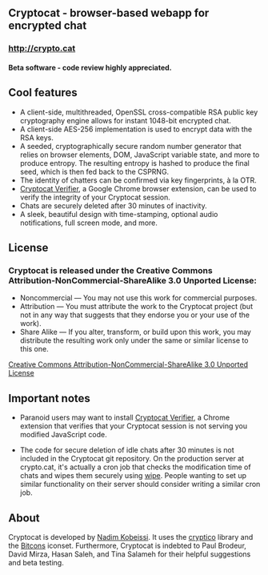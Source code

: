 ## Cryptocat - browser-based webapp for encrypted chat
### http://crypto.cat
#### Beta software - code review highly appreciated.

## Cool features
* A client-side, multithreaded, OpenSSL cross-compatible RSA public key cryptography engine allows for instant 1048-bit encrypted chat.
* A client-side AES-256 implementation is used to encrypt data with the RSA keys.
* A seeded, cryptographically secure random number generator that relies on browser elements, DOM, JavaScript variable state, and more to produce entropy. The resulting entropy is hashed to produce the final seed, which is then fed back to the CSPRNG.
* The identity of chatters can be confirmed via key fingerprints, à la OTR.
* [Cryptocat Verifier](https://chrome.google.com/webstore/detail/dlafegoljmjdfmhgoeojifolidmllaie), a Google Chrome browser extension, can be used to verify the integrity of your Cryptocat session.
* Chats are securely deleted after 30 minutes of inactivity.
* A sleek, beautiful design with time-stamping, optional audio notifications, full screen mode, and more.

## License
### Cryptocat is released under the Creative Commons Attribution-NonCommercial-ShareAlike 3.0 Unported License:
* Noncommercial — You may not use this work for commercial purposes.
* Attribution — You must attribute the work to the Cryptocat project (but not in any way that suggests that they endorse you or your use of the work).
* Share Alike — If you alter, transform, or build upon this work, you may distribute the resulting work only under the same or similar license to this one.

[Creative Commons Attribution-NonCommercial-ShareAlike 3.0 Unported License](http://creativecommons.org/licenses/by-nc-sa/3.0/)


## Important notes
* Paranoid users may want to install [Cryptocat Verifier](https://chrome.google.com/webstore/detail/dlafegoljmjdfmhgoeojifolidmllaie), a Chrome extension that verifies that your Cryptocat session is not serving you modified JavaScript code.

* The code for secure deletion of idle chats after 30 minutes is not included in the Cryptocat git repository. On the production server at crypto.cat, it's actually a cron job that checks the modification time of chats and wipes them securely using [wipe](http://linux.die.net/man/1/wipe). People wanting to set up similar functionality on their server should consider writing a similar cron job.

## About
Cryptocat is developed by [Nadim Kobeissi](http://nadim.cc). It uses the [cryptico](http://code.google.com/p/cryptico/) library and the [Bitcons](http://somerandomdude.com/projects/bitcons/) iconset. Furthermore, Cryptocat is indebted to Paul Brodeur, David Mirza, Hasan Saleh, and Tina Salameh for their helpful suggestions and beta testing.
